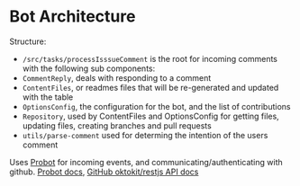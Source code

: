 # Bot Architecture
Structure:
- `/src/tasks/processIsssueComment` is the root for incoming comments with the following sub components:
- `CommentReply`, deals with responding to a comment
- `ContentFiles`, or readmes files that will be re-generated and updated with the table
- `OptionsConfig`, the configuration for the bot, and the list of contributions
- `Repository`, used by ContentFiles and OptionsConfig for getting files, updating files, creating branches and pull requests
- `utils/parse-comment` used for determing the intention of the users comment

Uses [Probot](https://github.com/probot/probot) for incoming events, and communicating/authenticating with github. [Probot docs](https://probot.github.io/docs/), [GitHub oktokit/restjs API docs](https://octokit.github.io/rest.js/)

